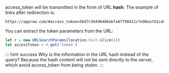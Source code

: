 <IntegrationDetailCard title="Handle Callback">

access_token will be transmitted in the form of URL **hash**. The example of links after redirection is:

```
https://approw.com/#access_token=56d7c5649b486abfa67798d11c7e98ea741cab58&state=1234124
```

You can extract the token parameters from the URL:

```js
let r = new URLSearchParams(location.hash.slice(1))
let accessToken = r.get('token')
```

::: hint-success
Why is the information in the URL hash instead of the query? Because the hash content will not be sent directly to the server, which avoid access_token from being stolen.
:::

</IntegrationDetailCard>
